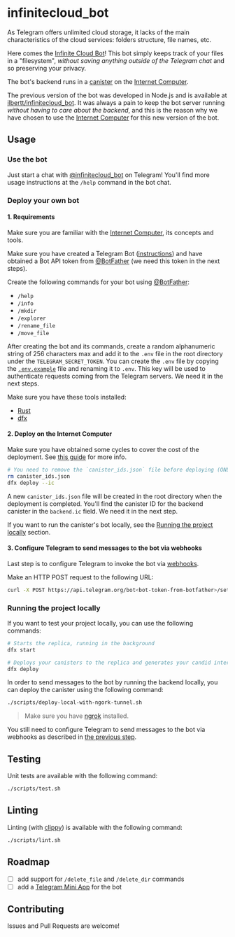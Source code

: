 # infinitecloud_bot

As Telegram offers unlimited cloud storage, it lacks of the main characteristics of the cloud services: folders structure, file names, etc.

Here comes the [Infinite Cloud Bot](https://t.me/infinitecloud_bot)! This bot simply keeps track of your files in a "filesystem", _without saving anything outside of the Telegram chat_ and so preserving your privacy.

The bot's backend runs in a [canister](https://dashboard.internetcomputer.org/canister/4vou4-lyaaa-aaaao-a3p4a-cai) on the [Internet Computer](https://internetcomputer.org/).

The previous version of the bot was developed in Node.js and is available at [ilbertt/infinitecloud_bot](https://github.com/ilbertt/infinitecloud_bot). It was always a pain to keep the bot server running _without having to care about the backend_, and this is the reason why we have chosen to use the [Internet Computer](https://internetcomputer.org/) for this new version of the bot.

## Usage

### Use the bot

Just start a chat with [@infinitecloud_bot](https://t.me/infinitecloud_bot) on Telegram! You'll find more usage instructions at the `/help` command in the bot chat.

### Deploy your own bot

#### 1. Requirements

Make sure you are familiar with the [Internet Computer](https://internetcomputer.org), its concepts and tools.

Make sure you have created a Telegram Bot ([instructions](https://core.telegram.org/bots#3-how-do-i-create-a-bot)) and have obtained a Bot API token from [@BotFather](https://t.me/BotFather) (we need this token in the next steps).

Create the following commands for your bot using [@BotFather](https://t.me/BotFather):

- `/help`
- `/info`
- `/mkdir`
- `/explorer`
- `/rename_file`
- `/move_file`

After creating the bot and its commands, create a random alphanumeric string of 256 characters max and add it to the `.env` file in the root directory under the `TELEGRAM_SECRET_TOKEN`. You can create the `.env` file by copying the [`.env.example`](./.env.example) file and renaming it to `.env`. This key will be used to authenticate requests coming from the Telegram servers. We need it in the next steps.

Make sure you have these tools installed:

- [Rust](https://www.rust-lang.org/tools/install)
- [dfx](https://internetcomputer.org/docs/current/developer-docs/setup/install)

#### 2. Deploy on the Internet Computer

Make sure you have obtained some cycles to cover the cost of the deployment. See [this guide](https://internetcomputer.org/docs/current/developer-docs/getting-started/deploy-and-manage) for more info.

```bash
# You need to remove the `canister_ids.json` file before deploying (ONLY THE FIRST TIME)
rm canister_ids.json
dfx deploy --ic
```

A new `canister_ids.json` file will be created in the root directory when the deployment is completed. You'll find the canister ID for the backend canister in the `backend.ic` field. We need it in the next step.

If you want to run the canister's bot locally, see the [Running the project locally](#running-the-project-locally) section.

#### 3. Configure Telegram to send messages to the bot via webhooks

Last step is to configure Telegram to invoke the bot via [webhooks](https://core.telegram.org/bots/api#setwebhook).

Make an HTTP POST request to the following URL:

```bash
curl -X POST https://api.telegram.org/bot<bot-token-from-botfather>/setWebhook?url=https://<backend-canister-id>.raw.icp0.io/&drop_pending_updates=True&secret_token=<TELEGRAM_SECRET_TOKEN>
```

### Running the project locally

If you want to test your project locally, you can use the following commands:

```bash
# Starts the replica, running in the background
dfx start

# Deploys your canisters to the replica and generates your candid interface
dfx deploy
```

In order to send messages to the bot by running the backend locally, you can deploy the canister using the following command:

```bash
./scripts/deploy-local-with-ngork-tunnel.sh
```

> Make sure you have [ngrok](https://ngrok.com/) installed.

You still need to configure Telegram to send messages to the bot via webhooks as described in [the previous step](#3-configure-telegram-to-send-messages-to-the-bot-via-webhooks).

## Testing

Unit tests are available with the following command:

```bash
./scripts/test.sh
```

## Linting

Linting (with [clippy](https://doc.rust-lang.org/stable/clippy)) is available with the following command:

```bash
./scripts/lint.sh
```

## Roadmap

- [ ] add support for `/delete_file` and `/delete_dir` commands
- [ ] add a [Telegram Mini App](https://core.telegram.org/bots/webapps) for the bot

## Contributing

Issues and Pull Requests are welcome!
